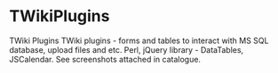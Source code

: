 # TWikiPlugins
TWiki Plugins
TWiki plugins - forms and tables to interact with MS SQL database, upload files and etc.  Perl, jQuery library - DataTables, JSCalendar. See screenshots attached in catalogue.
